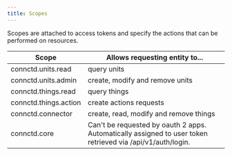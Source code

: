 ```yaml
---
title: Scopes
---
```


Scopes are attached to access tokens and specify the actions that can be performed on resources.

Scope | Allows requesting entity to...
---------- | -------
connctd.units.read | query units
connctd.units.admin | create, modify and remove units
connctd.things.read | query things
connctd.things.action | create actions requests
connctd.connector | create, read, modify and remove things
connctd.core | Can't be requested by oauth 2 apps. Automatically assigned to user token retrieved via /api/v1/auth/login.
